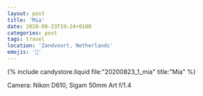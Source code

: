 ```yaml
---
layout: post
title: 'Mia'
date: 2020-08-23T19:24+0100
categories: post
tags: travel
location: 'Zandvoort, Netherlands'
emojis: '🔞'
---
```


{% include candystore.liquid file:"20200823_1_mia" title:"Mia" %}

Camera: Nikon D610, Sigam 50mm Art f/1.4
